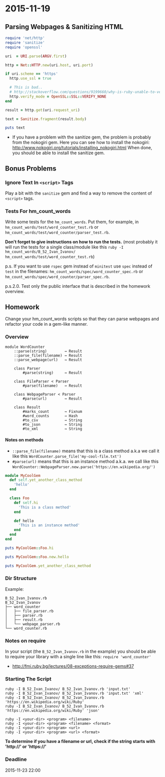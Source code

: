 # 2015-11-19

## Parsing Webpages & Sanitizing HTML

``` ruby
require 'net/http'
require 'sanitize'
require 'openssl'

uri  = URI.parse(ARGV.first)

http = Net::HTTP.new(uri.host, uri.port)

if uri.scheme == 'https'
  http.use_ssl = true

  # This is bad..
  # http://stackoverflow.com/questions/9199660/why-is-ruby-unable-to-verify-an-ssl-certificate#answer-9238221
  http.verify_mode = OpenSSL::SSL::VERIFY_NONE
end

result = http.get(uri.request_uri)

text = Sanitize.fragment(result.body)

puts text
```

- If you have a problem with the sanitize gem, the problem is probably from the nokogiri gem. Here you can see how to install the nokogiri: http://www.nokogiri.org/tutorials/installing_nokogiri.html When done, you should be able to install the sanitize gem.

## Bonus Problems

### Ignore Text In `<script>` Tags

Play a bit with the `sanitize` gem and find a way to remove the content of `<script>` tags.

### Tests For hm_count_words

Write some tests for the `hm_count_words`.
Put them, for example, in `hm_count_words/test/word_counter_test.rb` or `hm_count_words/test/word_counter/parser_test.rb`.

**Don't forget to give instructions on how to run the tests.**
(most probably it will run the tests for a single class/module like this `ruby -I hm_count_words/B_52_Ivan_Ivanov/ hm_count_words/test/word_counter_test.rb`)

p.s. If you want to use `rspec` gem instead of `minitest` use `spec` instead of `test` in the filenames: `hm_count_words/spec/word_counter_spec.rb` or `hm_count_words/spec/word_counter/parser_spec.rb`.

p.s.2.0. Test only the public interface that is described in the homework overview.

## Homework

Change your hm_count_words scripts so that they can parse webpages and refactor your code in a gem-like manner.

### Overview

```
module WordCounter
    ::parse(string)        → Result
    ::parse_file(filename) → Result
    ::parse_webpage(url)   → Result

    class Parser
        #parse(string)     → Result

    class FileParser < Parser
        #parse(filename)   → Result

    class WebpageParser < Parser
        #parse(url)        → Result

    class Result
        #marks_count       → Fixnum
        #word_counts       → Hash
        #to_csv            → String
        #to_json           → String
        #to_xml            → String
```

#### Notes on methods

- `::parse_file(filename)` means that this is a class method a.k.a we call it like this `WordCounter.parse_file('my-cool-file.txt')`
- `#parse(url)` means that this is an instance method a.k.a. we call like this `WordCounter::WebpageParser.new.parse('https://en.wikipedia.org/')`

``` ruby
module MyCoolGem
  def self.yet_another_class_method
    'hello'
  end

  class Foo
    def self.hi
      'This is a class method'
    end

    def hello
      'This is an instance method'
    end
  end
end

puts MyCoolGem::Foo.hi

puts MyCoolGem::Foo.new.hello

puts MyCoolGem.yet_another_class_method
```

### Dir Structure

Example:

```
B_52_Ivan_Ivanov.rb
B_52_Ivan_Ivanov
├── word_counter
│   ├── file_parser.rb
│   ├── parser.rb
│   ├── result.rb
│   └── webpage_parser.rb
└── word_counter.rb
```

### Notes on require

In your script (the `B_52_Ivan_Ivanov.rb` in the example) you should be able to require your library with a single line like this: `require 'word_counter'`

- http://fmi.ruby.bg/lectures/08-exceptions-require-gems#37

### Starting The Script

```
ruby -I B_52_Ivan_Ivanov/ B_52_Ivan_Ivanov.rb 'input.txt'
ruby -I B_52_Ivan_Ivanov/ B_52_Ivan_Ivanov.rb 'input.txt' 'xml'
ruby -I B_52_Ivan_Ivanov/ B_52_Ivan_Ivanov.rb 'https://en.wikipedia.org/wiki/Ruby'
ruby -I B_52_Ivan_Ivanov/ B_52_Ivan_Ivanov.rb 'https://en.wikipedia.org/wiki/Ruby' 'json'

ruby -I <your-dir> <program> <filename>
ruby -I <your-dir> <program> <filename> <format>
ruby -I <your-dir> <program> <url>
ruby -I <your-dir> <program> <url> <format>
```

**To determine if you have a filename or url, check if the string starts with 'http://' or 'https://'**

### Deadline

2015-11-23 22:00
